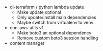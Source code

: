 - di-terraform / python lambda update
	- Make update optional
	- Only update/install main dependencies
	- Maybe switch from virtualenv to venv
- cnn-aws-utils v1
	- Make boto3 an optional dependency
	- Remove custom boto3 session handling
- content manager